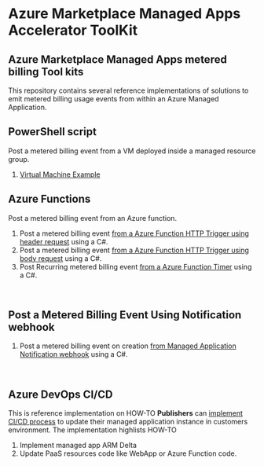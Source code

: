 # Azure Marketplace Managed Apps Accelerator ToolKit

## Azure Marketplace Managed Apps metered billing Tool kits
This repository contains several reference implementations of solutions to emit metered billing usage events from within an Azure Managed Application. 

## PowerShell script
Post a metered billing event from a VM deployed inside a managed resource group.
1. [Virtual Machine Example](./vm/README.md)
## Azure Functions
Post a metered billing event from an Azure function. 
1. Post a metered billing event [from a Azure Function HTTP Trigger using header request](./function/ama-custom-billing-msi-trigger) using a C#.
1. Post a metered billing event [from a Azure Function HTTP Trigger using body request](./function/ama-custom-billing-msi-trigger-with-request-body) using a C#.
1. Post Recurring metered billing event [from a Azure Function Timer](./function/ama-custom-billing-msi-timer) using a C#.
<br/>

## Post a Metered Billing Event Using  Notification webhook
1. Post a metered billing event on creation [from Managed Application Notification webhook](./function/ama-custom-billing-notification-webhook) using a C#.

<br/>

## Azure DevOps CI/CD 
This is reference implementation on HOW-TO **Publishers** can [implement CI/CD process](./azure-devops-cicd/README.md) to update their managed application instance in customers environment. The implementation highlists HOW-TO
1. Implement managed app ARM Delta 
1. Update PaaS resources code like WebApp or Azure Function code.

